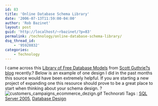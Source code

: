 ```yaml
---
id: 83
title: 'Online Database Schema Library'
date: '2006-07-13T11:59:00-04:00'
author: 'Rob Bazinet'
layout: post
guid: 'http://localhost/~rbazinet/?p=83'
permalink: /technology/online-database-schema-library/
dsq_thread_id:
    - '95928832'
categories:
    - Technology
---
```


I came across this [Library of Free Database Models](http://www.databaseanswers.org/data%5Fmodels/) from [Scott Guthrie?s blog](http://weblogs.asp.net/scottgu/archive/2006/07/12/Tip_2F00_Trick_3A00_-Online-Database-Schema-Samples-Library.aspx) recently.? Below is an example of one design I did in the past months this source would have been extremely helpful. If you are starting a new project of expanding one this resource should prove to be a great place to start when thinking about your schema design. ?![customers_campaigns_ecommerce_dezign.gif](http://rbazinet.files.wordpress.com/2006/07/customers_campaigns_ecommerce_dezign.gif) Technorati Tags : [SQL Server 2005](http://technorati.com/tag/SQL%20Server%202005), [Database Design](http://technorati.com/tag/Database%20Design)